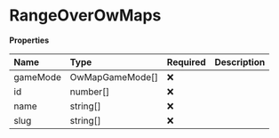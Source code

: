 # RangeOverOwMaps

**Properties**

| Name     | Type            | Required | Description |
| :------- | :-------------- | :------- | :---------- |
| gameMode | OwMapGameMode[] | ❌       |             |
| id       | number[]        | ❌       |             |
| name     | string[]        | ❌       |             |
| slug     | string[]        | ❌       |             |

<!-- This file was generated by liblab | https://liblab.com/ -->
